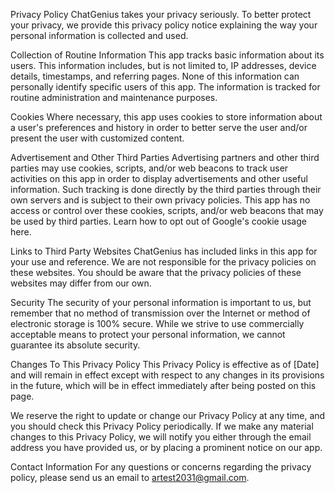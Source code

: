 Privacy Policy
ChatGenius takes your privacy seriously. To better protect your privacy, we provide this privacy policy notice explaining the way your personal information is collected and used.

Collection of Routine Information
This app tracks basic information about its users. This information includes, but is not limited to, IP addresses, device details, timestamps, and referring pages. None of this information can personally identify specific users of this app. The information is tracked for routine administration and maintenance purposes.

Cookies
Where necessary, this app uses cookies to store information about a user's preferences and history in order to better serve the user and/or present the user with customized content.

Advertisement and Other Third Parties
Advertising partners and other third parties may use cookies, scripts, and/or web beacons to track user activities on this app in order to display advertisements and other useful information. Such tracking is done directly by the third parties through their own servers and is subject to their own privacy policies. This app has no access or control over these cookies, scripts, and/or web beacons that may be used by third parties. Learn how to opt out of Google's cookie usage here.

Links to Third Party Websites
ChatGenius has included links in this app for your use and reference. We are not responsible for the privacy policies on these websites. You should be aware that the privacy policies of these websites may differ from our own.

Security
The security of your personal information is important to us, but remember that no method of transmission over the Internet or method of electronic storage is 100% secure. While we strive to use commercially acceptable means to protect your personal information, we cannot guarantee its absolute security.

Changes To This Privacy Policy
This Privacy Policy is effective as of [Date] and will remain in effect except with respect to any changes in its provisions in the future, which will be in effect immediately after being posted on this page.

We reserve the right to update or change our Privacy Policy at any time, and you should check this Privacy Policy periodically. If we make any material changes to this Privacy Policy, we will notify you either through the email address you have provided us, or by placing a prominent notice on our app.

Contact Information
For any questions or concerns regarding the privacy policy, please send us an email to artest2031@gmail.com.
